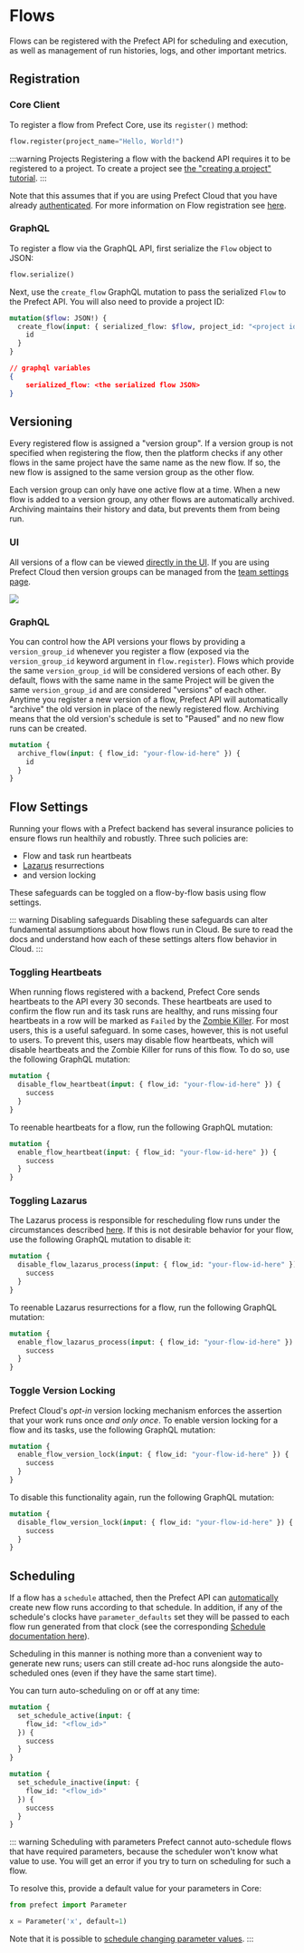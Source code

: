 # Flows

Flows can be registered with the Prefect API for scheduling and execution, as well as management of run histories, logs, and other important metrics.

## Registration

### Core Client

To register a flow from Prefect Core, use its `register()` method:

```python
flow.register(project_name="Hello, World!")
```

:::warning Projects
Registering a flow with the backend API requires it to be registered to a project. To create a project see [the "creating a project" tutorial](projects.html#creating-a-project).
:::

Note that this assumes that if you are using Prefect Cloud that you have already [authenticated](../tutorial/configure.html#log-in-to-prefect-cloud). For more information on Flow registration see [here](../tutorial/first.html#register-flow-with-prefect-cloud).

### GraphQL <Badge text="GQL"/>

To register a flow via the GraphQL API, first serialize the `Flow` object to JSON:

```python
flow.serialize()
```

Next, use the `create_flow` GraphQL mutation to pass the serialized `Flow` to the Prefect API. You will also need to provide a project ID:

```graphql
mutation($flow: JSON!) {
  create_flow(input: { serialized_flow: $flow, project_id: "<project id>" }) {
    id
  }
}
```

```json
// graphql variables
{
    serialized_flow: <the serialized flow JSON>
}
```

## Versioning

Every registered flow is assigned a "version group". If a version group is not specified when registering the flow, then the platform checks if any other flows in the same project have the same name as the new flow. If so, the new flow is assigned to the same version group as the other flow.

Each version group can only have one active flow at a time. When a new flow is added to a version group, any other flows are automatically archived. Archiving maintains their history and data, but prevents them from being run.

### UI

All versions of a flow can be viewed [directly in the UI](/orchestration/ui/flow.md#versions). If you are using Prefect Cloud then version groups can be managed from the [team settings page](/orchestration/ui/team-settings).

![](/orchestration/ui/flow-versions.png)

### GraphQL <Badge text="GQL"/>

You can control how the API versions your flows by providing a `version_group_id` whenever you register a flow (exposed via the `version_group_id` keyword argument in `flow.register`). Flows which provide the same `version_group_id` will be considered versions of each other. By default, flows with the same name in the same Project will be given the same `version_group_id` and are considered "versions" of each other. Anytime you register a new version of a flow, Prefect API will automatically "archive" the old version in place of the newly registered flow. Archiving means that the old version's schedule is set to "Paused" and no new flow runs can be created.

```graphql
mutation {
  archive_flow(input: { flow_id: "your-flow-id-here" }) {
    id
  }
}
```

## Flow Settings <Badge text="GQL"/>

Running your flows with a Prefect backend has several insurance policies to ensure flows run healthily and robustly. Three such policies are:

- Flow and task run heartbeats
- [Lazarus](services.html#lazarus) resurrections
- and version locking

These safeguards can be toggled on a flow-by-flow basis using flow settings.

::: warning Disabling safeguards
Disabling these safeguards can alter fundamental assumptions about how flows run in Cloud. Be sure to read the docs and understand how each of these settings alters flow behavior in Cloud.
:::

### Toggling Heartbeats

When running flows registered with a backend, Prefect Core sends heartbeats to the API every 30 seconds. These heartbeats are used to confirm the flow run and its task runs are healthy, and runs missing four heartbeats in a row will be marked as `Failed` by the [Zombie Killer](services.html#zombie-killer). For most users, this is a useful safeguard. In some cases, however, this is not useful to users. To prevent this, users may disable flow heartbeats, which will disable heartbeats and the Zombie Killer for runs of this flow. To do so, use the following GraphQL mutation:

```graphql
mutation {
  disable_flow_heartbeat(input: { flow_id: "your-flow-id-here" }) {
    success
  }
}
```

To reenable heartbeats for a flow, run the following GraphQL mutation:

```graphql
mutation {
  enable_flow_heartbeat(input: { flow_id: "your-flow-id-here" }) {
    success
  }
}
```

### Toggling Lazarus

The Lazarus process is responsible for rescheduling flow runs under the circumstances described [here](services.html#lazarus). If this is not desirable behavior for your flow, use the following GraphQL mutation to disable it:

```graphql
mutation {
  disable_flow_lazarus_process(input: { flow_id: "your-flow-id-here" }) {
    success
  }
}
```

To reenable Lazarus resurrections for a flow, run the following GraphQL mutation:

```graphql
mutation {
  enable_flow_lazarus_process(input: { flow_id: "your-flow-id-here" }) {
    success
  }
}
```

### Toggle Version Locking

Prefect Cloud's _opt-in_ version locking mechanism enforces the assertion that your work runs once _and only once_. To enable version locking for a flow and its tasks, use the following GraphQL mutation:

```graphql
mutation {
  enable_flow_version_lock(input: { flow_id: "your-flow-id-here" }) {
    success
  }
}
```

To disable this functionality again, run the following GraphQL mutation:

```graphql
mutation {
  disable_flow_version_lock(input: { flow_id: "your-flow-id-here" }) {
    success
  }
}
```

## Scheduling

If a flow has a `schedule` attached, then the Prefect API can [automatically](services.html#scheduler) create new flow runs according to that schedule. In addition, if any of the schedule's clocks have `parameter_defaults` set they will be passed to each flow run generated from that clock (see the corresponding [Schedule documentation here](../../core/concepts/schedules.html#varying-parameter-values)).

Scheduling in this manner is nothing more than a convenient way to generate new runs; users can still create ad-hoc runs alongside the auto-scheduled ones (even if they have the same start time).

You can turn auto-scheduling on or off at any time: <Badge text="GQL"/>

```graphql
mutation {
  set_schedule_active(input: {
    flow_id: "<flow_id>"
  }) {
    success
  }
}

mutation {
  set_schedule_inactive(input: {
    flow_id: "<flow_id>"
  }) {
    success
  }
}

```

::: warning Scheduling with parameters
Prefect cannot auto-schedule flows that have required parameters, because the scheduler won't know what value to use. You will get an error if you try to turn on scheduling for such a flow.

To resolve this, provide a default value for your parameters in Core:

```python
from prefect import Parameter

x = Parameter('x', default=1)
```

Note that it is possible to [schedule changing parameter values](../../core/concepts/schedules.html#varying-parameter-values).
:::
